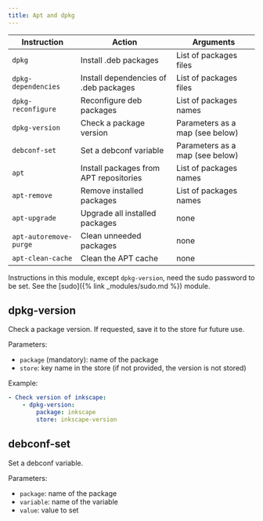 ```yaml
---
title: Apt and dpkg
---
```


| Instruction            | Action                                 | Arguments                       |
| ---------------------- | -------------------------------------- | ------------------------------- |
| `dpkg`                 | Install .deb packages                  | List of packages files          |
| `dpkg-dependencies`    | Install dependencies of .deb packages  | List of packages files          |
| `dpkg-reconfigure`     | Reconfigure deb packages               | List of packages names          |
| `dpkg-version`         | Check a package version                | Parameters as a map (see below) |
| `debconf-set`          | Set a debconf variable                 | Parameters as a map (see below) |
| `apt`                  | Install packages from APT repositories | List of packages names          |
| `apt-remove`           | Remove installed packages              | List of packages names          |
| `apt-upgrade`          | Upgrade all installed packages         | none                            |
| `apt-autoremove-purge` | Clean unneeded packages                | none                            |
| `apt-clean-cache`      | Clean the APT cache                    | none                            |

Instructions in this module, except `dpkg-version`, need the sudo password to be set. See the [sudo]({% link _modules/sudo.md %}) module.

## dpkg-version

Check a package version. If requested, save it to the store fur future use.

Parameters:

- `package` (mandatory): name of the package
- `store`: key name in the store (if not provided, the version is not stored)

Example:

```yaml
- Check version of inkscape:
    - dpkg-version:
        package: inkscape
        store: inkscape-version
```

## debconf-set

Set a debconf variable.

Parameters:

- `package`: name of the package
- `variable`: name of the variable
- `value`: value to set
